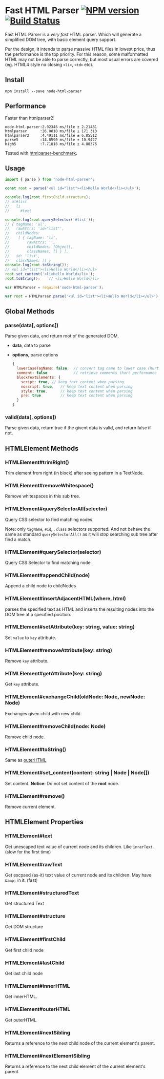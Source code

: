 # Fast HTML Parser [![NPM version](https://badge.fury.io/js/node-html-parser.png)](http://badge.fury.io/js/node-html-parser) [![Build Status](https://travis-ci.org/taoqf/node-html-parser.svg?branch=master)](https://travis-ci.org/taoqf/node-html-parser)

Fast HTML Parser is a _very fast_ HTML parser. Which will generate a simplified
DOM tree, with basic element query support.

Per the design, it intends to parse massive HTML files in lowest price, thus the
performance is the top priority.  For this reason, some malformatted HTML may not
be able to parse correctly, but most usual errors are covered (eg. HTML4 style
no closing `<li>`, `<td>` etc).

## Install

```shell
npm install --save node-html-parser
```

## Performance

Faster than htmlparser2!

```shell
node-html-parser:2.02346 ms/file ± 2.21481
htmlparser      :26.0810 ms/file ± 171.313
htmlparser2     :4.49111 ms/file ± 6.85512
parse5          :14.8590 ms/file ± 10.9427
high5           :7.71818 ms/file ± 4.88375
```

Tested with [htmlparser-benchmark](https://github.com/AndreasMadsen/htmlparser-benchmark).

## Usage

```ts
import { parse } from 'node-html-parser';

const root = parse('<ul id="list"><li>Hello World</li></ul>');

console.log(root.firstChild.structure);
// ul#list
//   li
//     #text

console.log(root.querySelector('#list'));
// { tagName: 'ul',
//   rawAttrs: 'id="list"',
//   childNodes:
//    [ { tagName: 'li',
//        rawAttrs: '',
//        childNodes: [Object],
//        classNames: [] } ],
//   id: 'list',
//   classNames: [] }
console.log(root.toString());
// <ul id="list"><li>Hello World</li></ul>
root.set_content('<li>Hello World</li>');
root.toString();	// <li>Hello World</li>
```

```js
var HTMLParser = require('node-html-parser');

var root = HTMLParser.parse('<ul id="list"><li>Hello World</li></ul>');
```

## Global Methods

### parse(data[, options])

Parse given data, and return root of the generated DOM.

- **data**, data to parse
- **options**, parse options

  ```js
  {
    lowerCaseTagName: false,  // convert tag name to lower case (hurt performance heavily)
    comment: false            // retrieve comments (hurt performance slightly)
    blockTextElements: {
      script: true,	// keep text content when parsing
      noscript: true,	// keep text content when parsing
      style: true,		// keep text content when parsing
      pre: true			// keep text content when parsing
    }
  }
  ```

### valid(data[, options])

Parse given data, return true if the givent data is valid, and return false if not.

## HTMLElement Methods

### HTMLElement#trimRight()

Trim element from right (in block) after seeing pattern in a TextNode.

### HTMLElement#removeWhitespace()

Remove whitespaces in this sub tree.

### HTMLElement#querySelectorAll(selector)

Query CSS selector to find matching nodes.

Note: only `tagName`, `#id`, `.class` selectors supported. And not behave the
same as standard `querySelectorAll()` as it will _stop_ searching sub tree after
find a match.

### HTMLElement#querySelector(selector)

Query CSS Selector to find matching node.

### HTMLElement#appendChild(node)

Append a child node to childNodes

### HTMLElement#insertAdjacentHTML(where, html)

parses the specified text as HTML and inserts the resulting nodes into the DOM tree at a specified position.

### HTMLElement#setAttribute(key: string, value: string)

Set `value` to `key` attribute.

### HTMLElement#removeAttribute(key: string)

Remove `key` attribute.

### HTMLElement#getAttribute(key: string)

Get `key` attribute.

### HTMLElement#exchangeChild(oldNode: Node, newNode: Node)

Exchanges given child with new child.

### HTMLElement#removeChild(node: Node)

Remove child node.

### HTMLElement#toString()

Same as [outerHTML](#htmlelementouterhtml)

### HTMLElement#set_content(content: string | Node | Node[])

Set content. **Notice**: Do not set content of the **root** node.

### HTMLElement#remove()

Remove current element.

## HTMLElement Properties

### HTMLElement#text

Get unescaped text value of current node and its children. Like `innerText`.
(slow for the first time)

### HTMLElement#rawText

Get escpaed (as-it) text value of current node and its children. May have
`&amp;` in it. (fast)

### HTMLElement#structuredText

Get structured Text

### HTMLElement#structure

Get DOM structure

### HTMLElement#firstChild

Get first child node

### HTMLElement#lastChild

Get last child node

### HTMLElement#innerHTML

Get innerHTML.

### HTMLElement#outerHTML

Get outerHTML.

### HTMLElement#nextSibling

Returns a reference to the next child node of the current element's parent.

### HTMLElement#nextElementSibling

Returns a reference to the next child element of the current element's parent.

